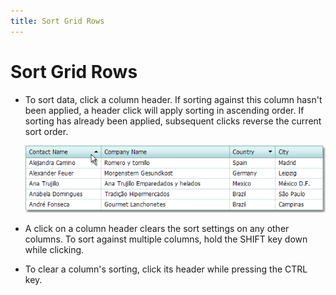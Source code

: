 ```yaml
---
title: Sort Grid Rows
---
```

# Sort Grid Rows
* To sort data, click a column header. If sorting against this column hasn't been applied, a header click will apply sorting in ascending order. If sorting has already been applied, subsequent clicks reverse the current sort order.
	
	![Sorting](../../../images/Img7289.png)
* A click on a column header clears the sort settings on any other columns. To sort against multiple columns, hold the SHIFT key down while clicking.
* To clear a column's sorting, click its header while pressing the CTRL key.